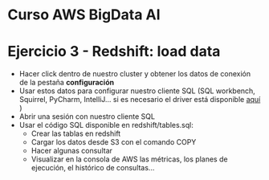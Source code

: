 # Curso AWS BigData AI

# Ejercicio 3 - Redshift: load data
* Hacer click dentro de nuestro cluster y obtener los datos de conexión de la pestaña **configuración**
* Usar estos datos para configurar nuestro cliente SQL (SQL workbench, Squirrel, PyCharm, IntelliJ... si es necesario el driver está disponible [aquí](http://docs.aws.amazon.com/redshift/latest/mgmt/configure-jdbc-connection.html#download-jdbc-driver)
)
* Abrir una sesión con nuestro cliente SQL
* Usar el código SQL disponible en redshift/tables.sql:
    * Crear las tablas en redshift
    * Cargar los datos desde S3 con el comando COPY
    * Hacer algunas consultar
    * Visualizar en la consola de AWS las métricas, los planes de ejecución, el histórico de consultas...
